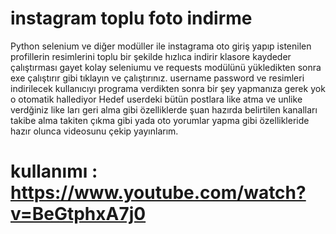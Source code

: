 # instagram toplu foto indirme
Python selenium ve diğer modüller ile instagrama oto giriş yapıp istenilen profillerin resimlerini toplu bir 
şekilde hızlıca indirir klasore kaydeder
çalıştırması gayet kolay 
seleniumu ve requests modülünü yükledikten sonra
exe çalıştırır gibi tıklayın ve çalıştırınız.
username password ve resimleri indirilecek kullanıcıyı programa verdikten sonra bir şey yapmanıza gerek yok o otomatik hallediyor
Hedef userdeki bütün postlara like atma ve unlike verdğiniz like ları geri alma gibi özelliklerde şuan hazırda 
belirtilen kanalları takibe alma takiten çıkma gibi yada oto yorumlar yapma gibi özellikleride hazır olunca videosunu çekip yayınlarım.
# kullanımı : https://www.youtube.com/watch?v=BeGtphxA7j0
